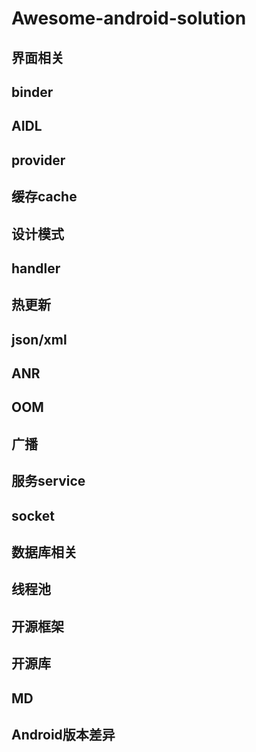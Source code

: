 # Awesome-android-solution

## 界面相关
## binder
## AIDL
## provider
## 缓存cache
## 设计模式
## handler
## 热更新
## json/xml
## ANR
## OOM
## 广播
## 服务service
## socket
## 数据库相关
## 线程池
## 开源框架
## 开源库
## MD
## Android版本差异
